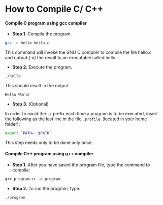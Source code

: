 # How to Compile C/ C++

#### Compile **C** program using gcc compiler

* **Step 1.** Compile the program.
```bash
gcc -o hello hello.c
```

 
This command will invoke the GNU C compiler to compile the file hello.c and output (-o) the result to an executable called hello.
 

* **Step 2.** Execute the program.
```bash
./hello
```

 
This should result in the output
 ```bash
Hello World
 ```

* **Step 3.** (Optional)

In order to avoid the `./` prefix each time a program is to be executed, insert the following as the last line in the file `.profile `(located in your home folder):
```bash
export `PATH=.:$PATH`
```
This step needs only to be done only once.




#### Compile **C++** program using g++ compiler

* **Step 1.** After you have saved the program file, type the command to compile:
```bash
g++ program.cc –o program
```

* **Step 2.** To run the program, type:
```bash
./program
```

